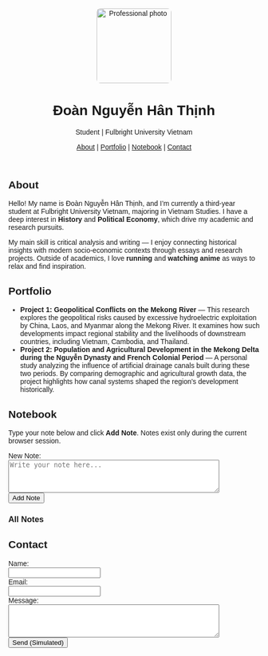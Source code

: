 <!DOCTYPE html>
<html lang="en">
    <head>
        <meta charset="utf-8" />
        <meta name="viewport" content="width=device-width,initial-scale=1" />
        <title>Personal Webpage - Đoàn Nguyễn Hân Thịnh</title>
        <meta
            name="description"
            content="Personal webpage + Notebook (CS104 Assignment 2)"
        />
        <style>
            body {
                font-family: Arial, sans-serif;
                text-align: center;
                margin: 0;
                padding: 20px;
            }
            header img {
                display: block;
                margin: 0 auto 10px auto;
            }
            main {
                max-width: 800px;
                margin: 0 auto;
                text-align: left;
            }
            footer {
                text-align: center;
                margin-top: 20px;
                font-size: 0.9em;
                color: #555;
            }
        </style>
    </head>
    <body>
        <header>
            <img
                src="./avatar.jpg"
                alt="Professional photo"
                style="
                    width: 150px;
                    height: 150px;
                    object-fit: cover;
                    border-radius: 8px;
                    display: block;
                    margin-bottom: 8px;
                "
            />
            <h1>Đoàn Nguyễn Hân Thịnh</h1>
            <p>Student | Fulbright University Vietnam</p>
            <nav>
                <a href="#about">About</a> |
                <a href="#portfolio">Portfolio</a> |
                <a href="#notebook">Notebook</a> |
                <a href="#contact">Contact</a>
            </nav>
        </header>
        <main>
            <section id="about">
                <h2>About</h2>
                <p>
                    Hello! My name is Đoàn Nguyễn Hân Thịnh, and I’m currently a third-year
                    student at Fulbright University Vietnam, majoring in Vietnam
                    Studies. I have a deep interest in
                    <strong>History</strong> and
                    <strong>Political Economy</strong>, which drive my academic
                    and research pursuits.
                </p>
                <p>
                    My main skill is critical analysis and writing — I enjoy
                    connecting historical insights with modern socio-economic
                    contexts through essays and research projects. Outside of
                    academics, I love <strong>running</strong> and
                    <strong>watching anime</strong> as ways to relax and find
                    inspiration.
                </p>
            </section>
            <section id="portfolio">
                <h2>Portfolio</h2>
                <ul>
                    <li>
                        <strong
                            >Project 1: Geopolitical Conflicts on the Mekong
                            River</strong
                        >
                        — This research explores the geopolitical risks caused
                        by excessive hydroelectric exploitation by China, Laos,
                        and Myanmar along the Mekong River. It examines how such
                        developments impact regional stability and the
                        livelihoods of downstream countries, including Vietnam,
                        Cambodia, and Thailand.
                    </li>
                    <li>
                        <strong
                            >Project 2: Population and Agricultural Development
                            in the Mekong Delta during the Nguyễn Dynasty and
                            French Colonial Period</strong
                        >
                        — A personal study analyzing the influence of artificial
                        drainage canals built during these two periods. By
                        comparing demographic and agricultural growth data, the
                        project highlights how canal systems shaped the region’s
                        development historically.
                    </li>
                </ul>
            </section>
            <section id="notebook">
                <h2>Notebook</h2>
                <p>
                    Type your note below and click <strong>Add Note</strong>.
                    Notes exist only during the current browser session.
                </p>
                <label for="noteInput">New Note:</label><br />
                <textarea
                    id="noteInput"
                    rows="4"
                    cols="50"
                    placeholder="Write your note here..."
                ></textarea
                ><br />
                <button id="addNoteBtn">Add Note</button>
                <div id="noteMsg"></div>
                <h3>All Notes</h3>
                <div id="notesContainer"></div>
            </section>
            <section id="contact">
                <h2>Contact</h2>
                <form
                    onsubmit="event.preventDefault();alert('Simulated submission from: ' + document.getElementById('msgName').value);"
                >
                    <label for="msgName">Name:</label><br />
                    <input id="msgName" type="text" /><br />
                    <label for="msgEmail">Email:</label><br />
                    <input id="msgEmail" type="email" /><br />
                    <label for="msgText">Message:</label><br />
                    <textarea id="msgText" rows="4" cols="50"></textarea><br />
                    <button type="submit">Send (Simulated)</button>
                </form>
            </section>
        </main>
        <script>
            (function () {
                const addBtn = document.getElementById("addNoteBtn");
                const noteInput = document.getElementById("noteInput");
                const notesContainer =
                    document.getElementById("notesContainer");
                const noteMsg = document.getElementById("noteMsg");
                function showMessage(text, isError) {
                    noteMsg.textContent = text;
                    noteMsg.style.color = isError ? "red" : "green";
                    setTimeout(() => {
                        if (noteMsg.textContent === text)
                            noteMsg.textContent = "";
                    }, 3000);
                }
                function createNoteElement(text) {
                    const div = document.createElement("div");
                    div.textContent =
                        text + " (" + new Date().toLocaleString() + ")";
                    return div;
                }
                addBtn.addEventListener("click", function () {
                    const text = noteInput.value.trim();
                    if (!text) {
                        showMessage("Please enter a note.", true);
                        return;
                    }
                    const noteEl = createNoteElement(text);
                    notesContainer.prepend(noteEl);
                    noteInput.value = "";
                    showMessage("Note added successfully.", false);
                });
            })();
        </script>
    </body>
</html>
